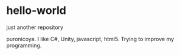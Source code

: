 # hello-world
just another repository

puronicoya. I like C#, Unity, javascript, html5. Trying to improve my programming.
